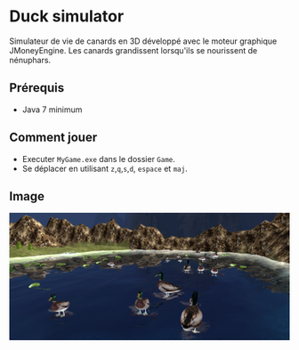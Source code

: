 # Duck simulator
Simulateur de vie de canards en 3D développé avec le moteur graphique JMoneyEngine.
Les canards grandissent lorsqu'ils se nourissent de nénuphars.

## Prérequis
- Java 7 minimum

## Comment jouer
- Executer `MyGame.exe` dans le dossier `Game`.
- Se déplacer en utilisant `z`,`q`,`s`,`d`, `espace` et `maj`.

## Image
![](Capture.PNG)